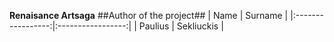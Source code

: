 **Renaisance Artsaga**
##Author of the project##
|     Name          |   Surname         |
|:-----------------:|:-----------------:|
|    Paulius        |   Sekliuckis      |
